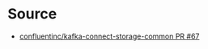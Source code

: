

# Source
  * [confluentinc/kafka-connect-storage-common PR #67](https://github.com/confluentinc/kafka-connect-storage-common/pull/67)